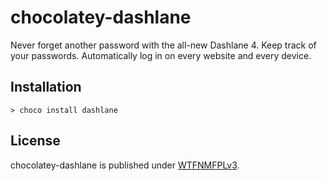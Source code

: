# chocolatey-dashlane

Never forget another password with the all-new Dashlane 4.
Keep track of your passwords. Automatically log in on every website and every device.

## Installation

    > choco install dashlane

## License

chocolatey-dashlane is published under [WTFNMFPLv3](https://andreas.niedermair.name/introducing-wtfnmfplv3).
